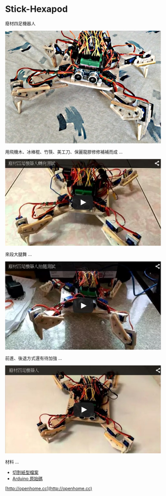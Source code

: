 # Stick-Hexapod

廢材四足機器人

![廢材四足機器人](picture2.jpg)

用飛機木、冰棒棍、竹筷、美工刀、保麗龍膠修修補補而成 …

[![廢材四足機器人轉向測試](picture3.jpg)](https://www.youtube.com/watch?v=Sq3oHFkE5Uk)

來段大腿舞 …

[![廢材四足機器人抬腿測試](picture4.jpg)](https://www.youtube.com/watch?v=LYEpD1pIuvQ)

前進、後退方式還有待加強 … 

[![廢材四足機器人](picture.jpg)](https://www.youtube.com/watch?v=mxfnD08Qb5k)


材料 …

- [切割紙型檔案](Hexapod.pdf)
- [Arduino 原始碼](src/Hexapod/Hexapod.ino) 

[http://openhome.cc](http://openhome.cc)